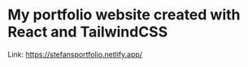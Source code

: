 # My portfolio website created with React and TailwindCSS


Link: https://stefansportfolio.netlify.app/

